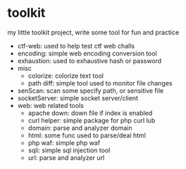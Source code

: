 # toolkit

my little toolkit project, write some tool for fun and practice

* ctf-web: used to help test ctf web challs 
* encoding: simple web encoding conversion tool
* exhaustion: used to exhaustive hash or password
* misc
    * colorize: colorize text tool
    * path diff: simple tool used to monitor file changes
* senScan: scan some specify path, or sensitive file
* socketServer: simple socket server/client
* web: web related tools
    * apache down: down file if index is enabled
    * curl helper: simple package for php curl lub
    * domain: parse and analyzer domain
    * html: some func used to parse/deal html
    * php waf: simple php waf
    * sqli: simple sql injection tool
    * url: parse and analyzer url
